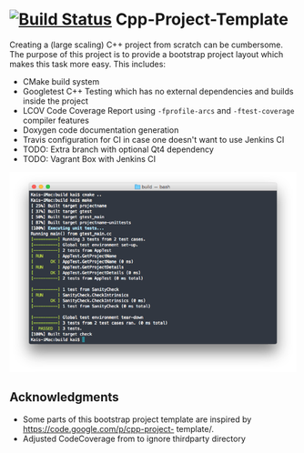 [![Build Status](https://travis-ci.org/NewProggie/Cpp-Project-Template.svg?branch=master)](https://travis-ci.org/NewProggie/Cpp-Project-Template)
Cpp-Project-Template
====================

Creating a (large scaling) C++ project from scratch can be cumbersome. The purpose of this project is to provide a bootstrap project layout which makes this task more easy. This includes:

 * CMake build system
 * Googletest C++ Testing which has no external dependencies and builds inside the project
 * LCOV Code Coverage Report using `-fprofile-arcs` and `-ftest-coverage` compiler features
 * Doxygen code documentation generation
 * Travis configuration for CI in case one doesn't want to use Jenkins CI
 * TODO: Extra branch with optional Qt4 dependency
 * TODO: Vagrant Box with Jenkins CI
 
 ![Logo](src/doc/screenshot-make.png)

## Acknowledgments

 * Some parts of this bootstrap project template are inspired by https://code.google.com/p/cpp-project- template/.
 * Adjusted CodeCoverage from to ignore thirdparty directory
